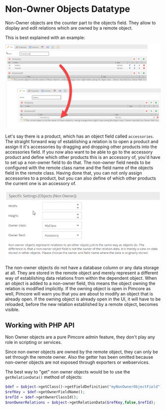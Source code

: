 # Non-Owner Objects Datatype

Non-Owner objects are the counter part to the objects field. They allow to display and edit relations which are owned 
by a remote object. 

This is best explained with an example: 

![Non-Owner Object Field](../../../img/classes-datatypes-nonownerobject1.png)

Let's say there is a product, which has an object field called `accessories`. The straight forward way of establishing 
a relation is to open a product and assign it it's accessories by dragging and dropping other products into the 
accessories field. If you now also want to be able to go to the accessory product and define which other products 
this is an accessory of, you'd have to set up a non-owner field to do that. The non-owner field needs to be configured 
with the remote class name and the field name of the objects field in the remote class. Having done that, you can 
not only assign accessories to a product, but you can also define of which other products the current one is an accessory of.


![Non-Owner Object Configuration](../../../img/classes-datatypes-nonownerobject2.png)


The non-owner objects do not have a database column or any data storage at all. They are stored in the remote object and 
merely represent a different way of establishing data relations from within the dependent object. When an object is added 
to a non-owner field, this means the object owning the relation is modified implicitly. If the owning object is open in 
Pimcore as well, Pimcore will warn you that you are about to modify an object that is already open. If the owning
object is already open in the UI, it will have to be reloaded, before the new relation established by a remote object, 
becomes visible.


## Working with PHP API
Non Owner objects are a pure Pimcore admin feature, they don't play any role in scripting or services.

Since non owner objects are owned by the remote object, they can only be set through the remote owner. Also the getter 
has been omitted because non-owner objects are not exposed through exporters or webservices.

The best way to "get" non owner objects would be to use the `getRelationData()` method of objects:

```php
$def = $object->getClass()->getFieldDefinition("myNonOwnerObjectField");
$refKey = $def->getOwnerFieldName();
$refId = $def->getOwnerClassId();
$nonOwnerRelations = $object->getRelationData($refKey,false,$refId);
```